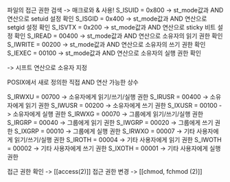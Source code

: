 파일의 접근 권한 검색 -> 매크로와 & 사용!
S_ISUID    = 0x800  -> st_mode값과 AND 연산으로 setuid 설정 확인
S_ISGID    = 0x400  -> st_mode값과 AND 연산으로 setgid 설정 확인
S_ISVTX   = 0x200  -> st_mode값과 AND 연산으로 sticky 비트 설정 확인
S_IREAD   = 00400 -> st_mode값과 AND 연산으로 소유자의 읽기 권한 확인
S_IWRITE = 00200 -> st_mode값과 AND 연산으로 소유자의 쓰기 권한 확인
S_IEXEC   = 00100 -> st_mode값과 AND 연산으로  소유자의 실행 권한 확인

-> 시프트 연산으로 소유자 지정

POSIX에서 새로 정의한 직접 AND 연산 가능한 상수

S_IRWXU   =  00700    -> 소유자에게 읽기/쓰기/실행 권한
S_IRUSR    =  00400    -> 소유자에게 읽기 권한
S_IWUSR   =  00200    -> 소유자에게 쓰기 권한
S_IXUSR   =  00100     -> 소유자에게 실행 권한
S_IRWXG   =  00070    -> 그룹에게 읽기/쓰기/실행 권한
S_IRGRP    =  00040    -> 그룹에게 읽기 권한
S_IWGRP   =  00020    -> 그룹에게 쓰기 권한
S_IXGRP   =  00010      -> 그룹에게 실행 권한
S_IRWXO   =  00007    ->  기타 사용자에게 읽기/쓰기/실행 권한
S_IROTH    =  00004    -> 기타 사용자에게 읽기 권한
S_IWOTH   =  00002    -> 기타 사용자에게 쓰기 권한
S_IXOTH   =  00001      -> 기타 사용자에게 실행 권한

접근 권한 확인 -> [[access(2)]]
접근 권한 변경 -> [[chmod, fchmod (2)]]
